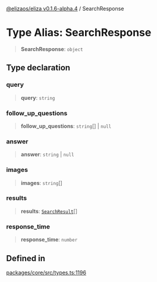 [@elizaos/eliza v0.1.6-alpha.4](../index.md) / SearchResponse

# Type Alias: SearchResponse

> **SearchResponse**: `object`

## Type declaration

### query

> **query**: `string`

### follow_up_questions

> **follow_up_questions**: `string`[] \| `null`

### answer

> **answer**: `string` \| `null`

### images

> **images**: `string`[]

### results

> **results**: [`SearchResult`](SearchResult.md)[]

### response_time

> **response_time**: `number`

## Defined in

[packages/core/src/types.ts:1196](https://github.com/elizaos/eliza/blob/main/packages/core/src/types.ts#L1196)
